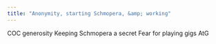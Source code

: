 ```yaml
---
title: "Anonymity, starting Schmopera, &amp; working"
---
```


COC generosity
Keeping Schmopera a secret
Fear for playing gigs
AtG
